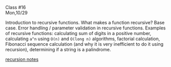 <div class="lecture1">

<div class="column_date">
<p markdown="block">

Class #16 <br>
Mon,10/29

</p>
</div>
<div class="column_materials">
<p markdown="block">

Introduction to recursive functions.
What makes a function recursive? Base case. Error handling / parameter
validation in recursive functions.
Examples of recursive functions: calculating sum of digits in a positive number,
calculating `a^n` using `O(n)` and `O(long n)` algorithms, factorial calculation,
Fibonacci sequence calculation (and why it is very inefficient to do it
using recursion), determining if a string is a palindrome.


[recursion notes](notes/lecture04_Recursion.pdf) 

</p>
</div>

<div class="column_assign">
<p markdown="block">



</p>
</div>

</div>
